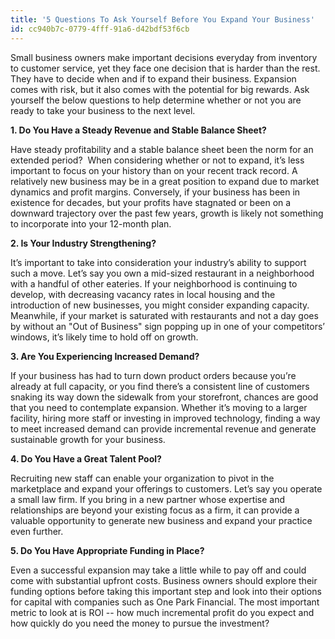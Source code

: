 ```yaml
---
title: '5 Questions To Ask Yourself Before You Expand Your Business'
id: cc940b7c-0779-4fff-91a6-d42bdf53f6cb
---
```

Small business owners make important decisions everyday from inventory to customer service, yet they face one decision that is harder than the rest. They have to decide when and if to expand their business. Expansion comes with risk, but it also comes with the potential for big rewards. Ask yourself the below questions to help determine whether or not you are ready to take your business to the next level.

<strong>1. Do You Have a Steady Revenue and Stable Balance Sheet?</strong>

Have steady profitability and a stable balance sheet been the norm for an extended period?  When considering whether or not to expand, it’s less important to focus on your history than on your recent track record. A relatively new business may be in a great position to expand due to market dynamics and profit margins. Conversely, if your business has been in existence for decades, but your profits have stagnated or been on a downward trajectory over the past few years, growth is likely not something to incorporate into your 12-month plan.

<strong>2. Is Your Industry Strengthening?</strong>

It’s important to take into consideration your industry’s ability to support such a move. Let’s say you own a mid-sized restaurant in a neighborhood with a handful of other eateries. If your neighborhood is continuing to develop, with decreasing vacancy rates in local housing and the introduction of new businesses, you might consider expanding capacity. Meanwhile, if your market is saturated with restaurants and not a day goes by without an "Out of Business" sign popping up in one of your competitors’ windows, it’s likely time to hold off on growth.

<strong>3. Are You Experiencing Increased Demand?</strong>

If your business has had to turn down product orders because you’re already at full capacity, or you find there’s a consistent line of customers snaking its way down the sidewalk from your storefront, chances are good that you need to contemplate expansion. Whether it’s moving to a larger facility, hiring more staff or investing in improved technology, finding a way to meet increased demand can provide incremental revenue and generate sustainable growth for your business.

<strong>4. Do You Have a Great Talent Pool?</strong>

Recruiting new staff can enable your organization to pivot in the marketplace and expand your offerings to customers. Let’s say you operate a small law firm. If you bring in a new partner whose expertise and relationships are beyond your existing focus as a firm, it can provide a valuable opportunity to generate new business and expand your practice even further.

<strong>5. Do You Have Appropriate Funding in Place?</strong>

Even a successful expansion may take a little while to pay off and could come with substantial upfront costs. Business owners should explore their funding options before taking this important step and look into their options for capital with companies such as One Park Financial. The most important metric to look at is ROI -- how much incremental profit do you expect and how quickly do you need the money to pursue the investment?